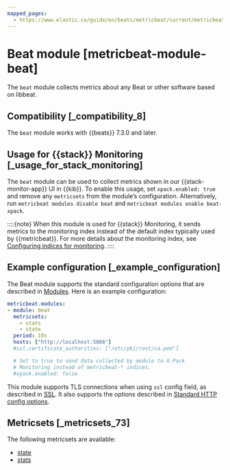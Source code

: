 ```yaml
---
mapped_pages:
  - https://www.elastic.co/guide/en/beats/metricbeat/current/metricbeat-module-beat.html
---
```


<!-- This file is generated! See scripts/mage/docs_collector.go -->

# Beat module [metricbeat-module-beat]

The `beat` module collects metrics about any Beat or other software based on libbeat.


## Compatibility [_compatibility_8]

The `beat` module works with {{beats}} 7.3.0 and later.


## Usage for {{stack}} Monitoring [_usage_for_stack_monitoring]

The `beat` module can be used to collect metrics shown in our {{stack-monitor-app}} UI in {{kib}}. To enable this usage, set `xpack.enabled: true` and remove any `metricsets` from the module’s configuration. Alternatively, run `metricbeat modules disable beat` and `metricbeat modules enable beat-xpack`.

::::{note}
When this module is used for {{stack}} Monitoring, it sends metrics to the monitoring index instead of the default index typically used by {{metricbeat}}. For more details about the monitoring index, see [Configuring indices for monitoring](docs-content://deploy-manage/monitor/monitoring-data/configuring-data-streamsindices-for-monitoring.md).
::::


## Example configuration [_example_configuration]

The Beat module supports the standard configuration options that are described in [Modules](/reference/metricbeat/configuration-metricbeat.md). Here is an example configuration:

```yaml
metricbeat.modules:
- module: beat
  metricsets:
    - stats
    - state
  period: 10s
  hosts: ["http://localhost:5066"]
  #ssl.certificate_authorities: ["/etc/pki/root/ca.pem"]

  # Set to true to send data collected by module to X-Pack
  # Monitoring instead of metricbeat-* indices.
  #xpack.enabled: false
```

This module supports TLS connections when using `ssl` config field, as described in [SSL](/reference/metricbeat/configuration-ssl.md). It also supports the options described in [Standard HTTP config options](/reference/metricbeat/configuration-metricbeat.md#module-http-config-options).


## Metricsets [_metricsets_73]

The following metricsets are available:

* [state](/reference/metricbeat/metricbeat-metricset-beat-state.md)
* [stats](/reference/metricbeat/metricbeat-metricset-beat-stats.md)
